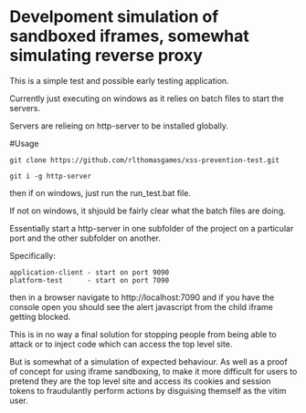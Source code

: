 # Develpoment simulation of sandboxed iframes, somewhat simulating reverse proxy

This is a simple test and possible early testing application.

Currently just executing on windows as it relies on batch files to start the servers.

Servers are relieing on http-server to be installed globally.

#Usage

````
git clone https://github.com/rlthomasgames/xss-prevention-test.git

git i -g http-server
````

then if on windows, just run the run_test.bat file.

If not on windows, it shjould be fairly clear what the batch files are doing.

Essentially start a http-server in one subfolder of the project on 
a particular port and the other subfolder on another.

Specifically:  

	application-client - start on port 9090
	platform-test 	   - start on port 7090
	
then in a browser navigate to http://localhost:7090
and if you have the console open you should see the
alert javascript from the child iframe getting blocked.

This is in no way a final solution for stopping people
from being able to attack or to inject code which can
access the top level site.

But is somewhat of a simulation of expected behaviour.
As well as a proof of concept for using iframe sandboxing,
to make it more difficult for users to pretend they are
the top level site and access its cookies and session tokens
to fraudulantly perform actions by disguising themself as the 
vitim user.



